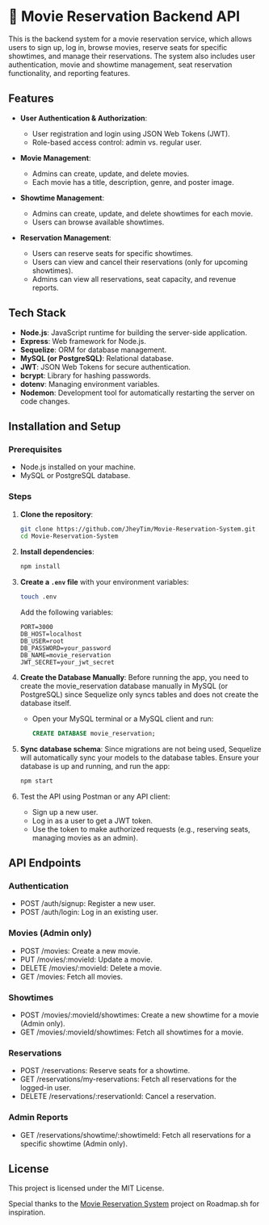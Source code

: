 # 🎥 Movie Reservation Backend API

This is the backend system for a movie reservation service, which allows users to sign up, log in, browse movies, reserve seats for specific showtimes, and manage their reservations. The system also includes user authentication, movie and showtime management, seat reservation functionality, and reporting features.

## Features

* **User Authentication & Authorization**:
    * User registration and login using JSON Web Tokens (JWT).
    * Role-based access control: admin vs. regular user.

* **Movie Management**:
    * Admins can create, update, and delete movies.
    * Each movie has a title, description, genre, and poster image.

* **Showtime Management**:
    * Admins can create, update, and delete showtimes for each movie.
    * Users can browse available showtimes.

* **Reservation Management**:
    * Users can reserve seats for specific showtimes.
    * Users can view and cancel their reservations (only for upcoming showtimes).
    * Admins can view all reservations, seat capacity, and revenue reports.

## Tech Stack

* **Node.js**: JavaScript runtime for building the server-side application.
* **Express**: Web framework for Node.js.
* **Sequelize**: ORM for database management.
* **MySQL (or PostgreSQL)**: Relational database.
* **JWT**: JSON Web Tokens for secure authentication.
* **bcrypt**: Library for hashing passwords.
* **dotenv**: Managing environment variables.
* **Nodemon**: Development tool for automatically restarting the server on code changes.


## Installation and Setup

### Prerequisites
* Node.js installed on your machine.
* MySQL or PostgreSQL database.

### Steps

1. **Clone the repository**:

    ```bash
    git clone https://github.com/JheyTim/Movie-Reservation-System.git
    cd Movie-Reservation-System
    ```

2. **Install dependencies**:

    ```bash
    npm install
    ```

3. **Create a `.env` file** with your environment variables:

    ```bash
    touch .env
    ```

    Add the following variables:
    ```env
    PORT=3000
    DB_HOST=localhost
    DB_USER=root
    DB_PASSWORD=your_password
    DB_NAME=movie_reservation
    JWT_SECRET=your_jwt_secret
    ```

4. **Create the Database Manually**: Before running the app, you need to create the movie_reservation database manually in MySQL (or PostgreSQL) since Sequelize only syncs tables and does not create the database itself.

    * Open your MySQL terminal or a MySQL client and run:
        ```sql
        CREATE DATABASE movie_reservation;
        ```

5. **Sync database schema**: Since migrations are not being used, Sequelize will automatically sync your models to the database tables. Ensure your database is up and running, and run the app:

    ```bash
    npm start
    ```

6. Test the API using Postman or any API client:

    * Sign up a new user.
    * Log in as a user to get a JWT token.
    * Use the token to make authorized requests (e.g., reserving seats, managing movies as an admin).

## API Endpoints

### Authentication
* POST /auth/signup: Register a new user.
* POST /auth/login: Log in an existing user.

### Movies (Admin only)
* POST /movies: Create a new movie.
* PUT /movies/:movieId: Update a movie.
* DELETE /movies/:movieId: Delete a movie.
* GET /movies: Fetch all movies.

### Showtimes
* POST /movies/:movieId/showtimes: Create a new showtime for a movie (Admin only).
* GET /movies/:movieId/showtimes: Fetch all showtimes for a movie.

### Reservations
* POST /reservations: Reserve seats for a showtime.
* GET /reservations/my-reservations: Fetch all reservations for the logged-in user.
* DELETE /reservations/:reservationId: Cancel a reservation.

### Admin Reports
* GET /reservations/showtime/:showtimeId: Fetch all reservations for a specific showtime (Admin only).

## License
This project is licensed under the MIT License.



Special thanks to the [Movie Reservation System](https://roadmap.sh/projects/movie-reservation-system) project on Roadmap.sh for inspiration.